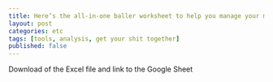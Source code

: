 ```yaml
---
title: Here’s the all-in-one baller worksheet to help you manage your money
layout: post
categories: etc
tags: [tools, analysis, get your shit together]
published: false
---
```

Download of the Excel file and link to the Google Sheet
